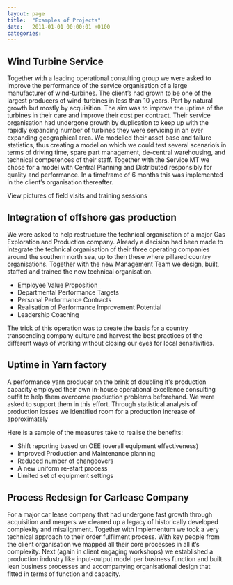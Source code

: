 ```yaml
---
layout: page
title:  "Examples of Projects"
date:   2011-01-01 00:00:01 +0100
categories:
---
```


## Wind Turbine Service

Together with a leading operational consulting group we were asked to improve the performance of the service organisation of a large manufacturer of wind-turbines. The client’s had grown to be one of the largest producers of wind-turbines in less than 10 years. Part by natural growth but mostly by acquisition. The aim was to improve the uptime of the turbines in their care and improve their cost per contract. Their service organisation had undergone growth by duplication to keep up with the rapidly expanding number of turbines they were servicing in an ever expanding geographical area. We modelled their asset base and failure statistics, thus creating a model on which we could test several scenario’s in terms of driving time, spare part management, de-central warehousing, and technical competences of their staff. Together with the Service MT we chose for a model with Central Planning and Distributed responsibly for quality and performance. In a timeframe of 6 months this was implemented in the client’s organisation thereafter.

View pictures of field visits and training sessions

## Integration of offshore gas production

We were asked to help restructure the technical organisation of a major Gas Exploration and Production company. Already a decision had been made to integrate the technical organisation of their three operating companies around the southern north sea, up to then these where pillared country organisations. Together with the new Management Team we design, built, staffed and trained the new technical organisation.

 * Employee Value Proposition
 * Departmental Performance Targets
 * Personal Performance Contracts
 * Realisation of Performance Improvement Potential
 * Leadership Coaching

The trick of this operation was to create the basis for a country transcending company culture and harvest the best practices of the different ways of working without closing our eyes for local sensitivities.

## Uptime in Yarn factory

A performance yarn producer on the brink of doubling it's production capacity employed their own in-house operational excellence consulting outfit to help them overcome production problems beforehand. We were asked to support them in this effort. Through statistical analysis of production losses we identified room for a production increase of approximately

Here is a sample of the measures take to realise the benefits:

 * Shift reporting based on OEE (overall equipment effectiveness)
 * Improved Production and Maintenance planning
 * Reduced number of changeovers
 * A new uniform re-start process
 * Limited set of equipment settings

## Process Redesign for Carlease Company

For a major car lease company that had undergone fast growth through acquisition and mergers we cleaned up a legacy of historically developed complexity and misalignment. Together with Implementum we took a very technical approach to their order fulfilment process. With key people from the client organisation we mapped all their core processes in all it’s complexity. Next (again in client engaging workshops) we established a production industry like input-output model per business function and built lean business processes and accompanying organisational design that fitted in terms of function and capacity.
